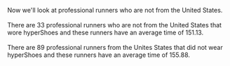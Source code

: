 Now we'll look at professional runners who are not from the United States.
<br>
<br>
There are 33 professional runners who are not from the United States that wore hyperShoes and these runners have an average time of 151.13.
<br>
<br>
There are 89 professional runners from the Unites States that did not wear hyperShoes and these runners have an average time of 155.88. 
<br>
<br>
